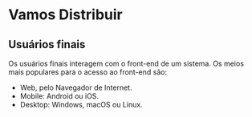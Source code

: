 # Vamos Distribuir

## Usuários finais

Os usuários finais interagem com o front-end de um sistema. Os meios mais populares para o acesso ao front-end são:

- Web, pelo Navegador de Internet.
- Mobile: Android ou iOS.
- Desktop: Windows, macOS ou Linux.
